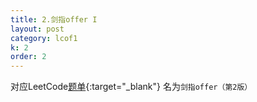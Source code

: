 ```yaml
---
title: 2.剑指offer I
layout: post
category: lcof1
k: 2
order: 2
---
```


对应LeetCode[题单](https://leetcode-cn.com/problemset/all/?page=1&listId=xb9nqhhg){:target="_blank"} 名为`剑指offer（第2版）`

